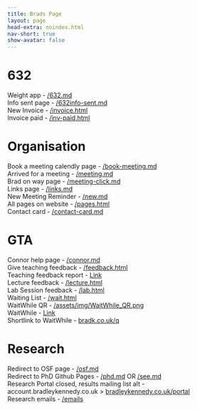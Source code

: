 ```yaml
---
title: Brads Page
layout: page
head-extra: noindex.html
nav-short: true
show-avatar: false
---
```


# 632 
Weight app - [/632.md](/632)  
Info sent page - [/632info-sent.md](/632info-sent)  
New Invoice - [/invoice.html](/invoice)  
Invoice paid - [/inv-paid.html](/inv-paid)

# Organisation 
Book a meeting calendly page - [/book-meeting.md](/book-meeting)  
Arrived for a meeting - [/meeting.md](/meeting)  
Brad on way page - [/meeting-click.md](/meeting-click)  
Links page - [/links.md](/links)  
New Meeting Reminder - [/new.md](/new)  
All pages on website - [/pages.html](/pages)  
Contact card - [/contact-card.md](/contact-card)  

# GTA 
Connor help page - [/connor.md](/connor)  
Give teaching feedback - [/feedback.html](/feedback)  
Teaching feedback report - [Link](https://datastudio.google.com/reporting/2538d5c2-e58c-4652-9c30-3a66c5b61947)  
Lecture feedback - [/lecture.html](/lecture)  
Lab Session feedback - [/lab.html](/lab)  
Waiting List - [/wait.html](/wait)  
WaitWhile QR - [/assets/img/WaitWhile_QR.png](/assets/img/WaitWhile_QR.png)  
WaitWhile - [Link](https://waitwhile.com/locations/brad/waitlist)  
Shortlink to WaitWhile - [bradk.co.uk/q](https://bradk.co.uk/q)  

# Research 
Redirect to OSF page - [/osf.md](/osf)  
Redirect to PhD Github Pages - [/phd.md](/phd) OR  [/see.md](/see)  
Research Portal closed, results mailing list alt - account.bradleykennedy.co.uk > [bradleykennedy.co.uk/portal](/portal)  
Research emails - [/emails](/emails)  

